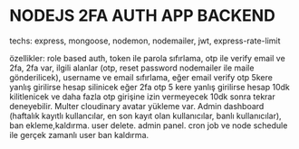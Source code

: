 # NODEJS 2FA AUTH APP BACKEND

techs: express, mongoose, nodemon, nodemailer, jwt, express-rate-limit

özellikler: role based auth, token ile parola sıfırlama, otp ile verify email ve 2fa, 2fa var, ilgili alanlar (otp, reset password nodemailer ile maile gönderilicek), username ve email sıfırlama, eğer email verify otp 5kere yanlış girilirse hesap silinicek eğer 2fa otp 5 kere yanlış girilirse hesap 10dk kilitlenicek ve daha fazla otp girişine izin vermeyecek 10dk sonra tekrar deneyebilir. Multer cloudinary avatar yükleme var. Admin dashboard (haftalık kayıtlı kullancılar, en son kayıt olan kullanıcılar, banlı kullanıcılar), ban ekleme,kaldırma. user delete. admin panel. cron job ve node schedule ile gerçek zamanlı user ban kaldırma.
